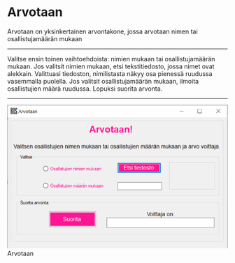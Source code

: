 # Arvotaan
Arvotaan on yksinkertainen arvontakone, jossa arvotaan nimen tai osallistujamäärän mukaan
___
Valitse ensin toinen vaihtoehdoista: nimien mukaan tai osallistujamäärän mukaan.
Jos valitsit nimien mukaan, etsi tekstitiedosto, jossa nimet ovat alekkain. Valittuasi tiedoston, nimilistasta näkyy osa pienessä ruudussa vasemmalla puolella.
Jos valitsit osallistujamäärän mukaan, ilmoita osallistujien määrä ruudussa.
Lopuksi suorita arvonta.
___

![Arvotaan](https://github.com/HeidiKeskitalo2020/Arvotaan/blob/master/Arvontakone/Arvotaan.png)Arvotaan

